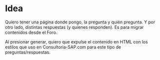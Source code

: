 # Idea

Quiero tener una página donde pongo, la pregunta y quién pregunta.
Y por otro lado, distintas respuestas (y quienes responden).
Es para migrar contenidos desde el Foro.

Al presionar generar, quiero que expulse el contenido en HTML con los estilos que uso en Consultoria-SAP.com para este tipo de preguntas/respuestas.
